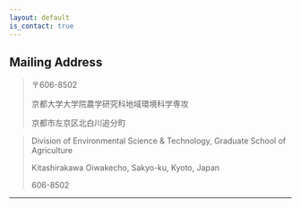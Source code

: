 ```yaml
---
layout: default
is_contact: true
---
```

## Mailing Address

> 〒606-8502
>
>京都大学大学院農学研究科地域環境科学専攻
>
>京都市左京区北白川追分町
 
>Division of Environmental Science & Technology, Graduate School of Agriculture
> 
>Kitashirakawa Oiwakecho, Sakyo-ku, Kyoto, Japan
>
>
>606-8502

---
